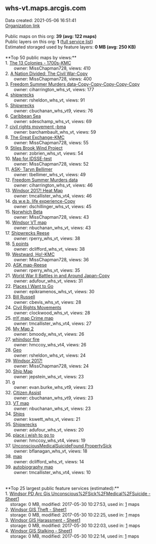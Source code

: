 <h2>whs-vt.maps.arcgis.com</h2> Data created: 2021-05-06 16:51:41 <br /><a target='new' href='https://whs-vt.maps.arcgis.com'>Organization link</a><br /><br />Public maps on this org: <b>39 (avg: 122 maps)</b><br />Public layers on this org: <b>1 </b>(<a target='new' href='https://services.arcgis.com/M2iy7cwxIRkLmZ8p/ArcGIS/rest/services'>full service list</a>)<br />Estimated storaged used by feature layers: <b>0 MB (avg: 250 KB)</b><br /><br />**Top 50 public maps by views:**<br />  1. <a target='new' href='https://www.arcgis.com/home/item.html?id=49c5a7fde9044968b225b7b8d85f6503'>The 13 Colonies - 1700s-KMC</a> <br />  &nbsp;&nbsp;&nbsp;&nbsp; &nbsp;&nbsp;owner: MissChapman728, views: 410<br />  2. <a target='new' href='https://www.arcgis.com/home/item.html?id=879bc043939c44498a9ea8d3bcc9f66a'>A Nation Divided: The Civil War-Copy</a> <br />  &nbsp;&nbsp;&nbsp;&nbsp; &nbsp;&nbsp;owner: MissChapman728, views: 400<br />  3. <a target='new' href='https://www.arcgis.com/home/item.html?id=46592166b9c04960b27d9a19c590bb3b'>Freedom Summer Murders data-Copy-Copy-Copy-Copy-Copy</a> <br />  &nbsp;&nbsp;&nbsp;&nbsp; &nbsp;&nbsp;owner: ciharrington_whs_vt, views: 177<br />  4. <a target='new' href='https://www.arcgis.com/home/item.html?id=6849da6fe62847f987d5a094b5cdd65a'>shipwrecks</a> <br />  &nbsp;&nbsp;&nbsp;&nbsp; &nbsp;&nbsp;owner: rsheldon_whs_vt, views: 91<br />  5. <a target='new' href='https://www.arcgis.com/home/item.html?id=67e8da1e91dc483abf0e39c303386896'>Shipwrecks</a> <br />  &nbsp;&nbsp;&nbsp;&nbsp; &nbsp;&nbsp;owner: cbuchanan_whs_vt9, views: 76<br />  6. <a target='new' href='https://www.arcgis.com/home/item.html?id=bb47a313e50645df857a4ed6af1ff3ca'>Caribbean Sea</a> <br />  &nbsp;&nbsp;&nbsp;&nbsp; &nbsp;&nbsp;owner: sdeschamp_whs_vt, views: 69<br />  7. <a target='new' href='https://www.arcgis.com/home/item.html?id=d7fa0598665341ad8ad138893c93dc4e'>civil rights movement -bma</a> <br />  &nbsp;&nbsp;&nbsp;&nbsp; &nbsp;&nbsp;owner: barchambault_whs_vt, views: 59<br />  8. <a target='new' href='https://www.arcgis.com/home/item.html?id=c7a9c4c2478c4655bd77de849f8d35f7'>The Great Exchange-KMC</a> <br />  &nbsp;&nbsp;&nbsp;&nbsp; &nbsp;&nbsp;owner: MissChapman728, views: 55<br />  9. <a target='new' href='https://www.arcgis.com/home/item.html?id=6911e8a6a8ab4065943432ecb6a4ec8f'>Stiles Brook Wind Project</a> <br />  &nbsp;&nbsp;&nbsp;&nbsp; &nbsp;&nbsp;owner: zobrien_whs_vt, views: 54<br />  10. <a target='new' href='https://www.arcgis.com/home/item.html?id=c79c687a77154c098f1f6748d205a3bd'>Map for IDSSE-test</a> <br />  &nbsp;&nbsp;&nbsp;&nbsp; &nbsp;&nbsp;owner: MissChapman728, views: 52<br />  11. <a target='new' href='https://www.arcgis.com/home/item.html?id=062703a4aa7e43fc85f3b10fc0ce77c5'>ASK- Taryn Bellimer</a> <br />  &nbsp;&nbsp;&nbsp;&nbsp; &nbsp;&nbsp;owner: tbellimer_whs_vt, views: 49<br />  12. <a target='new' href='https://www.arcgis.com/home/item.html?id=7e4d5d200fb84d97a472abf37a924abe'>Freedom Summer Murders data</a> <br />  &nbsp;&nbsp;&nbsp;&nbsp; &nbsp;&nbsp;owner: ciharrington_whs_vt, views: 46<br />  13. <a target='new' href='https://www.arcgis.com/home/item.html?id=f2471655bc4f45c38933b9e2896e2573'>Windsor 2017! Heat Map</a> <br />  &nbsp;&nbsp;&nbsp;&nbsp; &nbsp;&nbsp;owner: tmcallister_whs_vt4, views: 46<br />  14. <a target='new' href='https://www.arcgis.com/home/item.html?id=5f8117eac2ec4d9b8c4bc2e35968784f'>ds w.e.b. life experience-Copy</a> <br />  &nbsp;&nbsp;&nbsp;&nbsp; &nbsp;&nbsp;owner: dschillinger_whs_vt, views: 45<br />  15. <a target='new' href='https://www.arcgis.com/home/item.html?id=b7900b591cd4475d8472f3cc727a44c8'>Norwhich Beta</a> <br />  &nbsp;&nbsp;&nbsp;&nbsp; &nbsp;&nbsp;owner: MissChapman728, views: 43<br />  16. <a target='new' href='https://www.arcgis.com/home/item.html?id=c070249b84884c87a8d16a7b5e3dbff6'>Windsor VT map</a> <br />  &nbsp;&nbsp;&nbsp;&nbsp; &nbsp;&nbsp;owner: nbuchanan_whs_vt, views: 43<br />  17. <a target='new' href='https://www.arcgis.com/home/item.html?id=0e29d44994274f579c24045e980cde8c'>Shipwrecks Reese</a> <br />  &nbsp;&nbsp;&nbsp;&nbsp; &nbsp;&nbsp;owner: rperry_whs_vt, views: 38<br />  18. <a target='new' href='https://www.arcgis.com/home/item.html?id=dcfaaf0a8b384c56920b3da887fa1f7c'>5 points</a> <br />  &nbsp;&nbsp;&nbsp;&nbsp; &nbsp;&nbsp;owner: dclifford_whs_vt, views: 38<br />  19. <a target='new' href='https://www.arcgis.com/home/item.html?id=bf44925d11b14350be937b9212699ff8'>Westward, Ho!-KMC</a> <br />  &nbsp;&nbsp;&nbsp;&nbsp; &nbsp;&nbsp;owner: MissChapman728, views: 36<br />  20. <a target='new' href='https://www.arcgis.com/home/item.html?id=34a39741680b498c8e4ca01debb130d1'>ASK map-Reese</a> <br />  &nbsp;&nbsp;&nbsp;&nbsp; &nbsp;&nbsp;owner: rperry_whs_vt, views: 35<br />  21. <a target='new' href='https://www.arcgis.com/home/item.html?id=0bfa3af102f146b7abe1aca0c69d272e'>World War II Battles in and Around Japan-Copy</a> <br />  &nbsp;&nbsp;&nbsp;&nbsp; &nbsp;&nbsp;owner: adufour_whs_vt, views: 31<br />  22. <a target='new' href='https://www.arcgis.com/home/item.html?id=e1869cd85a0b4386a010ef2e5e4b4392'>Places I Want to Go</a> <br />  &nbsp;&nbsp;&nbsp;&nbsp; &nbsp;&nbsp;owner: epikramenos_whs_vt, views: 30<br />  23. <a target='new' href='https://www.arcgis.com/home/item.html?id=d9c90a397e8f4194853146c4aa5d27fa'>Bill Russell</a> <br />  &nbsp;&nbsp;&nbsp;&nbsp; &nbsp;&nbsp;owner: cbevis_whs_vt, views: 28<br />  24. <a target='new' href='https://www.arcgis.com/home/item.html?id=921ea9e6f4064ed58fe692a82380e8ed'>Civil Rights Movements</a> <br />  &nbsp;&nbsp;&nbsp;&nbsp; &nbsp;&nbsp;owner: clockwood_whs_vt, views: 28<br />  25. <a target='new' href='https://www.arcgis.com/home/item.html?id=1d94db4608834f81bd9637b52f5625b7'>mY map Crime map</a> <br />  &nbsp;&nbsp;&nbsp;&nbsp; &nbsp;&nbsp;owner: tmcallister_whs_vt4, views: 27<br />  26. <a target='new' href='https://www.arcgis.com/home/item.html?id=50815c69c90641e188a3452b5c56302b'>My Map 2</a> <br />  &nbsp;&nbsp;&nbsp;&nbsp; &nbsp;&nbsp;owner: bmoody_whs_vt, views: 26<br />  27. <a target='new' href='https://www.arcgis.com/home/item.html?id=c40cebaa91b8442eb12c9ca58f6d7b72'>whindsor  fire</a> <br />  &nbsp;&nbsp;&nbsp;&nbsp; &nbsp;&nbsp;owner: hmccoy_whs_vt4, views: 26<br />  28. <a target='new' href='https://www.arcgis.com/home/item.html?id=b8cb332730374e138014579774a1b0e8'>Geo</a> <br />  &nbsp;&nbsp;&nbsp;&nbsp; &nbsp;&nbsp;owner: rsheldon_whs_vt, views: 24<br />  29. <a target='new' href='https://www.arcgis.com/home/item.html?id=94472c3aeaad469da882a86bb15cf79a'>Windsor 2017!</a> <br />  &nbsp;&nbsp;&nbsp;&nbsp; &nbsp;&nbsp;owner: MissChapman728, views: 24<br />  30. <a target='new' href='https://www.arcgis.com/home/item.html?id=6f4b8c91d91548caa9de960f24ffa035'>Ship Map</a> <br />  &nbsp;&nbsp;&nbsp;&nbsp; &nbsp;&nbsp;owner: jepstein_whs_vt, views: 23<br />  31. <a target='new' href='https://www.arcgis.com/home/item.html?id=5e347e88e3e2402d8bb9dc7447d5cb77'>g</a> <br />  &nbsp;&nbsp;&nbsp;&nbsp; &nbsp;&nbsp;owner: evan.burke_whs_vt9, views: 23<br />  32. <a target='new' href='https://www.arcgis.com/home/item.html?id=eea1af7cb79644a494e4cf3b50f75af2'>Citizen Assist</a> <br />  &nbsp;&nbsp;&nbsp;&nbsp; &nbsp;&nbsp;owner: cbuchanan_whs_vt9, views: 23<br />  33. <a target='new' href='https://www.arcgis.com/home/item.html?id=8319d3f8ccec49e09c4a8030dae4ff4e'>VT map</a> <br />  &nbsp;&nbsp;&nbsp;&nbsp; &nbsp;&nbsp;owner: nbuchanan_whs_vt, views: 23<br />  34. <a target='new' href='https://www.arcgis.com/home/item.html?id=80b51c9fbf1a477c81b2775a4509bc0f'>Ships</a> <br />  &nbsp;&nbsp;&nbsp;&nbsp; &nbsp;&nbsp;owner: kswett_whs_vt, views: 21<br />  35. <a target='new' href='https://www.arcgis.com/home/item.html?id=8b83d7d42aee43f08fb6bcf576bf0ba3'>Shipwrecks</a> <br />  &nbsp;&nbsp;&nbsp;&nbsp; &nbsp;&nbsp;owner: adufour_whs_vt, views: 20<br />  36. <a target='new' href='https://www.arcgis.com/home/item.html?id=e146eee71280494d9398562be29801dc'>place i wish to go to</a> <br />  &nbsp;&nbsp;&nbsp;&nbsp; &nbsp;&nbsp;owner: hmccoy_whs_vt4, views: 19<br />  37. <a target='new' href='https://www.arcgis.com/home/item.html?id=7c8e5b0ef59f4f11a7b4a935a0fff852'>UnconsciousMedicalSuicideFound PropertySick</a> <br />  &nbsp;&nbsp;&nbsp;&nbsp; &nbsp;&nbsp;owner: bflanagan_whs_vt, views: 18<br />  38. <a target='new' href='https://www.arcgis.com/home/item.html?id=5630c44639664336b22b9e05b3cbc390'>map</a> <br />  &nbsp;&nbsp;&nbsp;&nbsp; &nbsp;&nbsp;owner: dclifford_whs_vt, views: 14<br />  39. <a target='new' href='https://www.arcgis.com/home/item.html?id=9ea11f620e12496cb24db60c94fb8505'>autobiography map</a> <br />  &nbsp;&nbsp;&nbsp;&nbsp; &nbsp;&nbsp;owner: tmcallister_whs_vt4, views: 10<br /><br /><br />**Top 25 largest public feature services (estimated):**<br /> 1. <a target='new' href='https://www.arcgis.com/home/item.html?id=38961536265248c69a3c5741efcb3ed4'>Windsor PD Arc Gis Unconscious%2FSick%2FMedical%2FSuicide - Sheet1</a><br /> &nbsp;&nbsp;&nbsp;&nbsp;storage: 0 MB, modified: 2017-05-30 10:27:53,  used in: <a target='new' href='https://ed-ind-tb.s3-us-west-1.amazonaws.com/ADI/38961536265248c69a3c5741efcb3ed4.html'> 1</a> maps<br /> 2. <a target='new' href='https://www.arcgis.com/home/item.html?id=ab3624adf0854407bf7d0ca33a291abc'>Windsor GIS Theft - Sheet1</a><br /> &nbsp;&nbsp;&nbsp;&nbsp;storage: 0 MB, modified: 2017-05-30 10:22:25,  used in: <a target='new' href='https://ed-ind-tb.s3-us-west-1.amazonaws.com/ADI/ab3624adf0854407bf7d0ca33a291abc.html'> 1</a> maps<br /> 3. <a target='new' href='https://www.arcgis.com/home/item.html?id=8d9eecc43e1649afbcd72fa236646d49'>Windsor GIS Harassment - Sheet1</a><br /> &nbsp;&nbsp;&nbsp;&nbsp;storage: 0 MB, modified: 2017-05-30 10:22:03,  used in: <a target='new' href='https://ed-ind-tb.s3-us-west-1.amazonaws.com/ADI/8d9eecc43e1649afbcd72fa236646d49.html'> 1</a> maps<br /> 4. <a target='new' href='https://www.arcgis.com/home/item.html?id=7b7bce87bc994c82afc57a7e9f8668c2'>Windsor GIS Stalking - Sheet1</a><br /> &nbsp;&nbsp;&nbsp;&nbsp;storage: 0 MB, modified: 2017-05-30 10:22:14,  used in: <a target='new' href='https://ed-ind-tb.s3-us-west-1.amazonaws.com/ADI/7b7bce87bc994c82afc57a7e9f8668c2.html'> 1</a> maps<br />